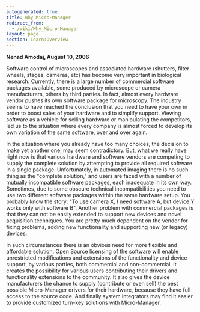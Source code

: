 ```yaml
---
autogenerated: true
title: Why Micro-Manager
redirect_from:
  - /wiki/Why_Micro-Manager
layout: page
section: Learn:Overview
---
```


<span>**Nenad Amodaj, August 10, 2006**</span>  

Software control of microscopes and associated hardware (shutters,
filter wheels, stages, cameras, etc) has become very important in
biological research. Currently, there is a large number of commercial
software packages available, some produced by microscope or camera
manufacturers, others by third parties. In fact, almost every hardware
vendor pushes its own software package for microscopy. The industry
seems to have reached the conclusion that you need to have your own in
order to boost sales of your hardware and to simplify support. Viewing
software as a vehicle for selling hardware or manipulating the
competitors, led us to the situation where every company is almost
forced to develop its own variation of the same software, over and over
again.  

In the situation where you already have too many choices, the decision
to make yet another one, may seem contradictory. But, what we really
have right now is that various hardware and software vendors are
competing to supply the complete solution by attempting to provide all
required software in a single package. Unfortunately, in automated
imaging there is no such thing as the "complete solution," and users are
faced with a number of mutually incompatible software packages, each
inadequate in its own way. Sometimes, due to some obscure technical
incompatibilities you need to use two different software packages within
the same hardware setup. You probably know the story: "To use camera X,
I need software A, but device Y works only with software B". Another
problem with commercial packages is that they can not be easily extended
to support new devices and novel acquisition techniques. You are pretty
much dependent on the vendor for fixing problems, adding new
functionality and supporting new (or legacy) devices.  

In such circumstances there is an obvious need for more flexible and
affordable solution. Open Source licensing of the software will enable
unrestricted modifications and extensions of the functionality and
device support, by various parties, both commercial and non-commercial.
It creates the possibility for various users contributing their drivers
and functionality extensions to the community. It also gives the device
manufacturers the chance to supply (contribute or even sell) the best
possible Micro-Manager drivers for their hardware, because they have
full access to the source code. And finally system integrators may find
it easier to provide customized turn-key solutions with Micro-Manager.

